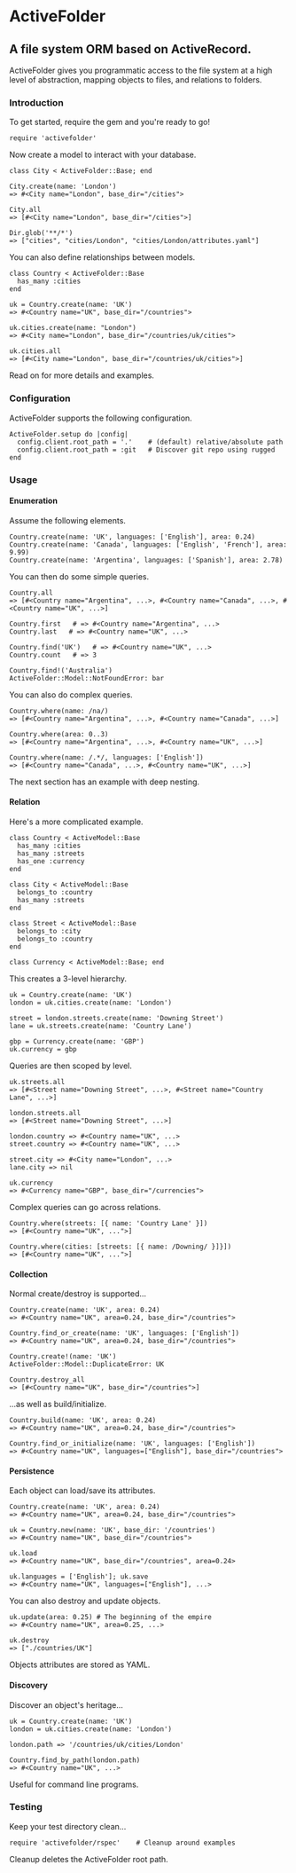 # ActiveFolder

## A file system ORM based on ActiveRecord.

ActiveFolder gives you programmatic access to the file system at a high level of abstraction, mapping objects to files, and relations to folders.

### Introduction

To get started, require the gem and you're ready to go!

    require 'activefolder'

Now create a model to interact with your database.

    class City < ActiveFolder::Base; end

    City.create(name: 'London')
    => #<City name="London", base_dir="/cities">

    City.all
    => [#<City name="London", base_dir="/cities">]

    Dir.glob('**/*')
    => ["cities", "cities/London", "cities/London/attributes.yaml"]

You can also define relationships between models.

    class Country < ActiveFolder::Base
      has_many :cities
    end

    uk = Country.create(name: 'UK')
    => #<Country name="UK", base_dir="/countries">

    uk.cities.create(name: "London")
    => #<City name="London", base_dir="/countries/uk/cities">

    uk.cities.all
    => [#<City name="London", base_dir="/countries/uk/cities">]

Read on for more details and examples.

### Configuration

ActiveFolder supports the following configuration.

    ActiveFolder.setup do |config|
      config.client.root_path = '.'    # (default) relative/absolute path
      config.client.root_path = :git   # Discover git repo using rugged
    end

### Usage

#### Enumeration

Assume the following elements.

    Country.create(name: 'UK', languages: ['English'], area: 0.24)
    Country.create(name: 'Canada', languages: ['English', 'French'], area: 9.99)
    Country.create(name: 'Argentina', languages: ['Spanish'], area: 2.78)

You can then do some simple queries.

    Country.all
    => [#<Country name="Argentina", ...>, #<Country name="Canada", ...>, #<Country name="UK", ...>]

    Country.first   # => #<Country name="Argentina", ...>
    Country.last   # => #<Country name="UK", ...>

    Country.find('UK')   # => #<Country name="UK", ...>
    Country.count   # => 3

    Country.find!('Australia')
    ActiveFolder::Model::NotFoundError: bar

You can also do complex queries.

    Country.where(name: /na/)
    => [#<Country name="Argentina", ...>, #<Country name="Canada", ...>]

    Country.where(area: 0..3)
    => [#<Country name="Argentina", ...>, #<Country name="UK", ...>]

    Country.where(name: /.*/, languages: ['English'])
    => [#<Country name="Canada", ...>, #<Country name="UK", ...>]

The next section has an example with deep nesting.

#### Relation

Here's a more complicated example.

    class Country < ActiveModel::Base
      has_many :cities
      has_many :streets
      has_one :currency
    end

    class City < ActiveModel::Base
      belongs_to :country
      has_many :streets
    end

    class Street < ActiveModel::Base
      belongs_to :city
      belongs_to :country
    end

    class Currency < ActiveModel::Base; end

This creates a 3-level hierarchy.

    uk = Country.create(name: 'UK')
    london = uk.cities.create(name: 'London')

    street = london.streets.create(name: 'Downing Street')
    lane = uk.streets.create(name: 'Country Lane')

    gbp = Currency.create(name: 'GBP')
    uk.currency = gbp

Queries are then scoped by level.

    uk.streets.all
    => [#<Street name="Downing Street", ...>, #<Street name="Country Lane", ...>]

    london.streets.all
    => [#<Street name="Downing Street", ...>]

    london.country => #<Country name="UK", ...>
    street.country => #<Country name="UK", ...>

    street.city => #<City name="London", ...>
    lane.city => nil

    uk.currency
    => #<Currency name="GBP", base_dir="/currencies">

Complex queries can go across relations.

    Country.where(streets: [{ name: 'Country Lane' }])
    => [#<Country name="UK", ...">]

    Country.where(cities: [streets: [{ name: /Downing/ }]}])
    => [#<Country name="UK", ...">]

#### Collection

Normal create/destroy is supported...

    Country.create(name: 'UK', area: 0.24)
    => #<Country name="UK", area=0.24, base_dir="/countries">

    Country.find_or_create(name: 'UK', languages: ['English'])
    => #<Country name="UK", area=0.24, base_dir="/countries">

    Country.create!(name: 'UK')
    ActiveFolder::Model::DuplicateError: UK

    Country.destroy_all
    => [#<Country name="UK", base_dir="/countries">]

...as well as build/initialize.

    Country.build(name: 'UK', area: 0.24)
    => #<Country name="UK", area=0.24, base_dir="/countries">

    Country.find_or_initialize(name: 'UK', languages: ['English'])
    => #<Country name="UK", languages=["English"], base_dir="/countries">

#### Persistence

Each object can load/save its attributes.

    Country.create(name: 'UK', area: 0.24)
    => #<Country name="UK", area=0.24, base_dir="/countries">

    uk = Country.new(name: 'UK', base_dir: '/countries')
    => #<Country name="UK", base_dir="/countries">

    uk.load
    => #<Country name="UK", base_dir="/countries", area=0.24>

    uk.languages = ['English']; uk.save
    => #<Country name="UK", languages=["English"], ...>

You can also destroy and update objects.

    uk.update(area: 0.25) # The beginning of the empire
    => #<Country name="UK", area=0.25, ...>

    uk.destroy
    => ["./countries/UK"]

Objects attributes are stored as YAML.

#### Discovery

Discover an object's heritage...

    uk = Country.create(name: 'UK')
    london = uk.cities.create(name: 'London')

    london.path => '/countries/uk/cities/London'

    Country.find_by_path(london.path)
    => #<Country name="UK", ...>

Useful for command line programs.

### Testing

Keep your test directory clean...

    require 'activefolder/rspec'    # Cleanup around examples

Cleanup deletes the ActiveFolder root path.

